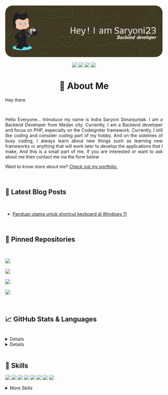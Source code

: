 <a href="https://github.com/saryoni23">
  <p align="center">
  <img src="./assets/githubheaderimg.png"/>
  </p>
</a>
<p align="center">
    <a href="https://github.com/saryoni23"><img src="https://badges.pufler.dev/visits/saryoni23/saryoni23"/></a>
    <a href="https://twitter.com/ISaryoni"><img src="https://img.shields.io/badge/Twitter-Profile-informational?style=flat&logo=twitter&logoColor=white&color=1CA2F1"/></a>
    <a href="(https://www.linkedin.com/in/indra-saryoni-simanjuntak/"><img src="https://img.shields.io/badge/LinkedIn-Profile-informational?style=flat&logo=linkedin&logoColor=white&color=0D76A8"/></a>
    <a href="https://codepen.io/saryoni23"><img src="https://img.shields.io/badge/CodePen-Profile-informational?style=flat&logo=codepen&logoColor=white&color=0D76A8"/></a>
</p>

<h1 align="center">👋  About Me</h1>

Hey there

<br>
<p align="justify">
Hello Everyone... Introduce my name is Indra Saryoni Simanjuntak. I am a Backend Developer from Medan city. Currently, I am a Backend developer and focus on PHP, especially on the Codeigniter framework. Currently, I still like coding and consider coding part of my hobby. And on the sidelines of busy coding, I always learn about new things such as learning new frameworks or anything that will work later to develop the applications that I make, And this is a small part of me. If you are interested or want to ask about me then contact me via the form below

Want to know more about me? [Check out my portfolio.](https://saryoni23.github.io/)
</p>
<br>

## 📝 Latest Blog Posts

<br>

<!-- BLOG-POST-LIST:START -->
- [Panduan utama untuk shortcut keyboard di Windows 11](https://indrasaryoni.blogspot.com/2022/04/panduan-utama-untuk-shortcut-keyboard.html)
<!-- BLOG-POST-LIST:END -->
<br>

## 📌 Pinned Repositories

<br>
<a href="https://github.com/saryoni23/AdndroidRecognizeText"><p align="left"><img src="https://github-readme-stats.vercel.app/api/pin/?username=saryoni23&repo=AdndroidRecognizeText&title_color=ffffff&text_color=c9cacc&icon_color=4AB197&bg_color=1A2B34"/></p></a>

<a href="https://github.com/saryoni23/aplikasi-pendaftaran-bimbingan-belajar-berbasis-web-menggunakan-php"><p align="left"><img src="https://github-readme-stats.vercel.app/api/pin/?username=saryoni23&repo=aplikasi-pendaftaran-bimbingan-belajar-berbasis-web-menggunakan-php&title_color=ffffff&text_color=c9cacc&icon_color=4AB197&bg_color=1A2B34" /></p></a>

<a href="https://github.com/saryoni23/bacend-aplikasi-safety-panli-php-api-php_sederhana"><p align="left"><img src="https://github-readme-stats.vercel.app/api/pin/?username=saryoni23&repo=bacend-aplikasi-safety-panli-php-api-php_sederhana&title_color=ffffff&text_color=c9cacc&icon_color=4AB197&bg_color=1A2B34" /></p></a>

<a href="https://github.com/saryoni23/aplikasi-rental-motor-berbasis-web-menggunakan-framework-ci"><p align="left"><img src="https://github-readme-stats.vercel.app/api/pin/?username=saryoni23&repo=aplikasi-rental-motor-berbasis-web-menggunakan-framework-ci&title_color=ffffff&text_color=c9cacc&icon_color=4AB197&bg_color=1A2B34" /></p></a>

<br>

## &#x1f4c8; GitHub Stats & Languages 

<br>
<details>
<summa ry>GitHub Stats</summa>
<br>
<a href="https://github.com/saryoni23"> <p align="center"><img align="center" style="margin:0.5rem" src="https://github-readme-stats.vercel.app/api?username=saryoni23&show_icons=true&hide=stars,issues,contribs&line_height=27&count_private=true&title_color=ffffff&text_color=c9cacc&icon_color=4AB097&bg_color=1A2B34" alt="GitHub Stats" /></p></a>
</details>

<details>
<br>
<p align="center">languages</p>
<a href="https://github.com/saryoni23"><p align="center"><img src="https://github-readme-stats.vercel.app/api/top-langs/?username=saryoni23&hide=html,css&title_color=ffffff&text_color=c9cacc&icon_color=4AB197&bg_color=1A2B34" /></p></a>
<br>
<p align="center">chart</p>
<a href="https://profile.codersrank.io/user/saryoni23/" rel="nofollow"><p align="center"><img src="https://cr-skills-chart-widget.azurewebsites.net/api/api?username=saryoni23" data-canonical-src="https://cr-skills-chart-widget.azurewebsites.net/api/api?username=saryoni23" style="width: 90%;"></p>
</a>
</details>
<br>

## 💼 Skills
![](https://img.shields.io/badge/Code-PHP-informational?style=flat&logo=PHP&logoColor=white&color=4AB197)
![](https://img.shields.io/badge/Code-Ionic-informational?style=flat&logo=ionic&logoColor=white&color=4AB197)
![](https://img.shields.io/badge/Code-React-informational?style=flat&logo=react&logoColor=white&color=4AB197)
![](https://img.shields.io/badge/Code-JavaScript-informational?style=flat&logo=JavaScript&logoColor=white&color=4AB197)
![](https://img.shields.io/badge/Code-TypeScript-informational?style=flat&logo=TypeScript&logoColor=white&color=4AB197)
![](https://img.shields.io/badge/Code-Java-informational?style=flat&logo=Java&logoColor=white&color=4AB197)
![](https://img.shields.io/badge/Code-MongoDB-informational?style=flat&logo=MongoDB&logoColor=white&color=4AB197)
![](https://img.shields.io/badge/Code-MySQL-informational?style=flat&logo=MySQL&logoColor=white&color=4AB197)

<details>
  
<summary>More Skills</summary>
  
![](https://img.shields.io/badge/Style-CSS-informational?style=flat&logo=css3&logoColor=white&color=4AB197)
![](https://img.shields.io/badge/Style-Tailwind-informational?style=flat&logo=Tailwind-CSS&logoColor=white&color=4AB197)
![](https://img.shields.io/badge/Style-Sass-informational?style=flat&logo=Sass&logoColor=white&color=4AB197)
![](https://img.shields.io/badge/Style-Stylus-informational?style=flat&logo=Stylus&logoColor=white&color=4AB197)
![](https://img.shields.io/badge/Tools-Actions-informational?style=flat&logo=github-actions&logoColor=white&color=4AB197)
![](https://img.shields.io/badge/Tools-NPM-informational?style=flat&logo=npm&logoColor=white&color=4AB197)
![](https://img.shields.io/badge/Tools-Postman-informational?style=flat&logo=Postman&logoColor=white&color=4AB197)
![](https://img.shields.io/badge/Tools-Photoshop-informational?style=flat&logo=Adobe-Photoshop&logoColor=white&color=4AB197)
![](https://img.shields.io/badge/Tools-Illustrator-informational?style=flat&logo=Adobe-Illustrator&logoColor=white&color=4AB197)
![](https://img.shields.io/badge/Tools-AdobeXD-informational?style=flat&logo=Adobe-XD&logoColor=white&color=4AB197)
![](https://img.shields.io/badge/Tools-GitHub-informational?style=flat&logo=GitHub&logoColor=white&color=4AB197)
![](https://img.shields.io/badge/Tools-GitLab-informational?style=flat&logo=GitLab&logoColor=white&color=4AB197)
![](https://img.shields.io/badge/Tools-Bitbucket-informational?style=flat&logo=Bitbucket&logoColor=white&color=4AB197)
![](https://img.shields.io/badge/Tools-Jira-informational?style=flat&logo=Jira-Software&logoColor=white&color=4AB197)
![](https://img.shields.io/badge/Tools-Clubhouse-informational?style=flat&logo=Clubhouse&logoColor=white&color=4AB197)
  
</details>

<br>
